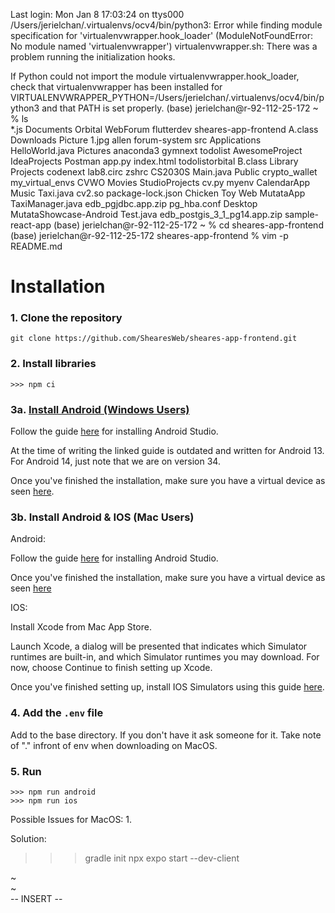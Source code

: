 Last login: Mon Jan  8 17:03:24 on ttys000
/Users/jerielchan/.virtualenvs/ocv4/bin/python3: Error while finding module specification for 'virtualenvwrapper.hook_loader' (ModuleNotFoundError: No module named 'virtualenvwrapper')
virtualenvwrapper.sh: There was a problem running the initialization hooks.

If Python could not import the module virtualenvwrapper.hook_loader,
check that virtualenvwrapper has been installed for
VIRTUALENVWRAPPER_PYTHON=/Users/jerielchan/.virtualenvs/ocv4/bin/python3 and that PATH is
set properly.
(base) jerielchan@r-92-112-25-172 ~ % ls                         
*.js				Documents			Orbital				WebForum			flutterdev			sheares-app-frontend
A.class				Downloads			Picture 1.jpg			allen				forum-system			src
Applications			HelloWorld.java			Pictures			anaconda3			gymnext				todolist
AwesomeProject			IdeaProjects			Postman				app.py				index.html			todolistorbital
B.class				Library				Projects			codenext			lab8.circ			zshrc
CS2030S				Main.java			Public				crypto_wallet			my_virtual_envs
CVWO				Movies				StudioProjects			cv.py				myenv
CalendarApp			Music				Taxi.java			cv2.so				package-lock.json
Chicken Toy Web			MutataApp			TaxiManager.java		edb_pgjdbc.app.zip		pg_hba.conf
Desktop				MutataShowcase-Android		Test.java			edb_postgis_3_1_pg14.app.zip	sample-react-app
(base) jerielchan@r-92-112-25-172 ~ % cd sheares-app-frontend 
(base) jerielchan@r-92-112-25-172 sheares-app-frontend % vim -p README.md 










































# Installation

### 1. Clone the repository

```
git clone https://github.com/ShearesWeb/sheares-app-frontend.git
```

### 2. Install libraries

```
>>> npm ci
```

### 3a. [Install Android (Windows Users)](https://reactnative.dev/docs/environment-setup?guide=native)

Follow the guide [here](https://reactnative.dev/docs/environment-setup?guide=native) for installing Android Studio.

At the time of writing the linked guide is outdated and written for Android 13. For Android 14, just note that we are on version 34.

Once you've finished the installation, make sure you have a virtual device as seen [here](https://docs.expo.dev/workflow/android-studio-emulator/#set-up-a-virtual-device).

### 3b. Install Android & IOS (Mac Users)

Android:

Follow the guide [here](https://reactnative.dev/docs/environment-setup?guide=native) for installing Android Studio.

Once you've finished the installation, make sure you have a virtual device as seen [here](https://docs.expo.dev/workflow/android-studio-emulator/#set-up-a-virtual-device)

IOS:

Install Xcode from Mac App Store. 

Launch Xcode, a dialog will be presented that indicates which Simulator runtimes are built-in, and which Simulator runtimes you may download. For now, choose Continue to finish setting up Xcode.

Once you've finished setting up, install IOS Simulators using this guide [here](https://developer.apple.com/documentation/safari-developer-tools/installing-xcode-and-simulators).



### 4. Add the ```.env``` file

Add to the base directory. If you don't have it ask someone for it.
Take note of "." infront of env when downloading on MacOS.


### 5. Run
```
>>> npm run android
>>> npm run ios
```

Possible Issues for MacOS:
1.

Solution:

>>> gradle init
>>> npx expo start --dev-client

~                                                                                                                                                                                                           
~                                                                                                                                                                                                           
-- INSERT --
